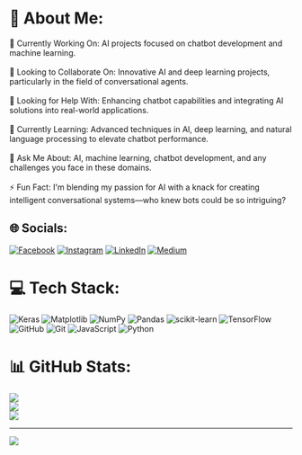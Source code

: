# 💫 About Me:
🔭 Currently Working On: AI projects focused on chatbot development and machine learning.<br><br>👯 Looking to Collaborate On: Innovative AI and deep learning projects, particularly in the field of conversational agents.<br><br>🤝 Looking for Help With: Enhancing chatbot capabilities and integrating AI solutions into real-world applications.<br><br>🌱 Currently Learning: Advanced techniques in AI, deep learning, and natural language processing to elevate chatbot performance.<br><br>💬 Ask Me About: AI, machine learning, chatbot development, and any challenges you face in these domains.<br><br>⚡ Fun Fact: I'm blending my passion for AI with a knack for creating intelligent conversational systems—who knew bots could be so intriguing?


## 🌐 Socials:
[![Facebook](https://img.shields.io/badge/Facebook-%231877F2.svg?logo=Facebook&logoColor=white)](https://facebook.com/https://www.facebook.com/khan.adnankhan.5268?mibextid=ZbWKwL) [![Instagram](https://img.shields.io/badge/Instagram-%23E4405F.svg?logo=Instagram&logoColor=white)](https://instagram.com/https://www.instagram.com/itx_adnank?igsh=MWJjdTM4ZWpmZ3E0eg==) [![LinkedIn](https://img.shields.io/badge/LinkedIn-%230077B5.svg?logo=linkedin&logoColor=white)](https://linkedin.com/in/https://www.linkedin.com/in/muhammad-adnan-khan-133132251/) [![Medium](https://img.shields.io/badge/Medium-12100E?logo=medium&logoColor=white)](https://medium.com/@https://medium.com/@adnanshinwari884) 

# 💻 Tech Stack:
![Keras](https://img.shields.io/badge/Keras-%23D00000.svg?style=for-the-badge&logo=Keras&logoColor=white) ![Matplotlib](https://img.shields.io/badge/Matplotlib-%23ffffff.svg?style=for-the-badge&logo=Matplotlib&logoColor=black) ![NumPy](https://img.shields.io/badge/numpy-%23013243.svg?style=for-the-badge&logo=numpy&logoColor=white) ![Pandas](https://img.shields.io/badge/pandas-%23150458.svg?style=for-the-badge&logo=pandas&logoColor=white) ![scikit-learn](https://img.shields.io/badge/scikit--learn-%23F7931E.svg?style=for-the-badge&logo=scikit-learn&logoColor=white) ![TensorFlow](https://img.shields.io/badge/TensorFlow-%23FF6F00.svg?style=for-the-badge&logo=TensorFlow&logoColor=white) ![GitHub](https://img.shields.io/badge/github-%23121011.svg?style=for-the-badge&logo=github&logoColor=white) ![Git](https://img.shields.io/badge/git-%23F05033.svg?style=for-the-badge&logo=git&logoColor=white) ![JavaScript](https://img.shields.io/badge/javascript-%23323330.svg?style=for-the-badge&logo=javascript&logoColor=%23F7DF1E) ![Python](https://img.shields.io/badge/python-3670A0?style=for-the-badge&logo=python&logoColor=ffdd54)
# 📊 GitHub Stats:
![](https://github-readme-stats.vercel.app/api?username=madnanshinwari&theme=dark&hide_border=false&include_all_commits=false&count_private=false)<br/>
![](https://github-readme-streak-stats.herokuapp.com/?user=madnanshinwari&theme=dark&hide_border=false)<br/>
![](https://github-readme-stats.vercel.app/api/top-langs/?username=madnanshinwari&theme=dark&hide_border=false&include_all_commits=false&count_private=false&layout=compact)

---
[![](https://visitcount.itsvg.in/api?id=madnanshinwari&icon=0&color=0)](https://visitcount.itsvg.in)

<!-- Proudly created with GPRM ( https://gprm.itsvg.in ) -->
